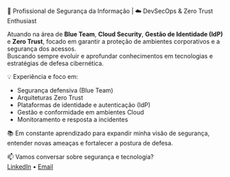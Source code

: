 🔐 Profissional de Segurança da Informação | ☁️ DevSecOps & Zero Trust Enthusiast  

Atuando na área de **Blue Team**, **Cloud Security**, **Gestão de Identidade (IdP)** e **Zero Trust**, focado em garantir a proteção de ambientes corporativos e a segurança dos acessos.  
Buscando sempre evoluir e aprofundar conhecimentos em tecnologias e estratégias de defesa cibernética.  

💡 Experiência e foco em:  
- Segurança defensiva (Blue Team)  
- Arquiteturas Zero Trust  
- Plataformas de identidade e autenticação (IdP)  
- Gestão e conformidade em ambientes Cloud  
- Monitoramento e resposta a incidentes  

📚 Em constante aprendizado para expandir minha visão de segurança, entender novas ameaças e fortalecer a postura de defesa.  

📫 Vamos conversar sobre segurança e tecnologia?  
[LinkedIn](https://www.linkedin.com/in/filipeandrade-ti) • [Email](mailto:andrade.filipe7@gmail.com)  
